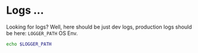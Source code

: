 # Logs ...

Looking for logs? Well, here should be just dev logs, production logs should be here:  ```LOGGER_PATH``` OS Env.

```sh
echo $LOGGER_PATH
```
